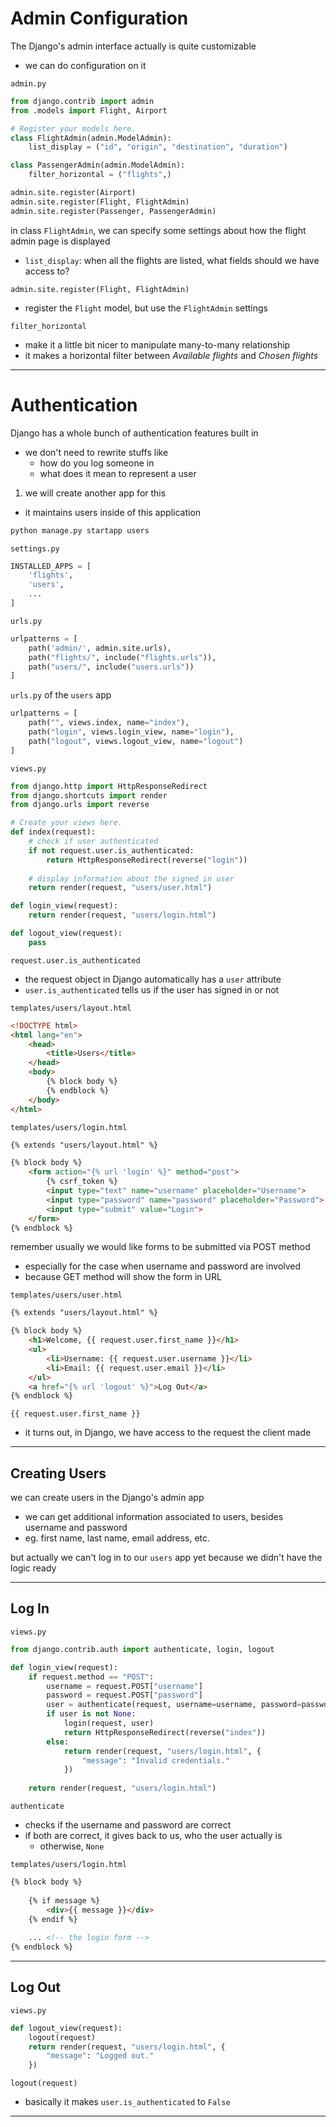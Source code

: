 # Admin Configuration

The Django's admin interface actually is quite customizable
* we can do configuration on it

`admin.py`
```python
from django.contrib import admin
from .models import Flight, Airport

# Register your models here.
class FlightAdmin(admin.ModelAdmin):
	list_display = ("id", "origin", "destination", "duration")

class PassengerAdmin(admin.ModelAdmin):
	filter_horizontal = ("flights",)

admin.site.register(Airport)
admin.site.register(Flight, FlightAdmin)
admin.site.register(Passenger, PassengerAdmin)
```

in class `FlightAdmin`, we can specify some settings about how the flight admin page is displayed
* `list_display`: when all the flights are listed, what fields should we have access to?

`admin.site.register(Flight, FlightAdmin)`
* register the `Flight` model, but use the `FlightAdmin` settings

`filter_horizontal`
* make it a little bit nicer to manipulate many-to-many relationship
* it makes a horizontal filter between *Available flights* and *Chosen flights*
___

# Authentication

Django has a whole bunch of authentication features built in
* we don't need to rewrite stuffs like
	* how do you log someone in
	* what does it mean to represent a user

1. we will create another app for this
* it maintains users inside of this application
```bash
python manage.py startapp users
```

`settings.py`
```python
INSTALLED_APPS = [
	'flights',
	'users',
	...
]
```

`urls.py`
```python
urlpatterns = [
	path('admin/', admin.site.urls),
	path("flights/", include("flights.urls")),
	path("users/", include("users.urls"))
]
```

`urls.py` of the `users` app
```python
urlpatterns = [
	path("", views.index, name="index"),
	path("login", views.login_view, name="login"),
	path("logout", views.logout_view, name="logout")
]
```

`views.py`
```python
from django.http import HttpResponseRedirect
from django.shortcuts import render
from django.urls import reverse

# Create your views here.
def index(request):
	# check if user authenticated
	if not request.user.is_authenticated:
		return HttpResponseRedirect(reverse("login"))
	
	# display information about the signed in user
	return render(request, "users/user.html")

def login_view(request):
	return render(request, "users/login.html")

def logout_view(request):
	pass
```

`request.user.is_authenticated`
* the request object in Django automatically has a `user` attribute
* `user.is_authenticated` tells us if the user has signed in or not

`templates/users/layout.html`
```html
<!DOCTYPE html>
<html lang="en">
	<head>
		<title>Users</title>
	</head>
	<body>
		{% block body %}
		{% endblock %}
	</body>
</html>
```

`templates/users/login.html`
```html
{% extends "users/layout.html" %}

{% block body %}
	<form action="{% url 'login' %}" method="post">
		{% csrf_token %}
		<input type="text" name="username" placeholder="Username">
		<input type="password" name="password" placeholder="Password">
		<input type="submit" value="Login">
	</form>
{% endblock %}
```

remember usually we would like forms to be submitted via POST method
* especially for the case when username and password are involved
* because GET method will show the form in URL

`templates/users/user.html`
```html
{% extends "users/layout.html" %}

{% block body %}
	<h1>Welcome, {{ request.user.first_name }}</h1>
	<ul>
		<li>Username: {{ request.user.username }}</li>
		<li>Email: {{ request.user.email }}</li>
	</ul>
	<a href="{% url 'logout' %}">Log Out</a>
{% endblock %}
```

`{{ request.user.first_name }}`
* it turns out, in Django, we have access to the request the client made
___

## Creating Users

we can create users in the Django's admin app
* we can get additional information associated to users, besides username and password
* eg. first name, last name, email address, etc.

but actually we can't log in to our `users` app yet
because we didn't have the logic ready
___

## Log In

`views.py`
```python
from django.contrib.auth import authenticate, login, logout

def login_view(request):
	if request.method == "POST":
		username = request.POST["username"]
		password = request.POST["password"]
		user = authenticate(request, username=username, password=password)
		if user is not None:
			login(request, user)
			return HttpResponseRedirect(reverse("index"))
		else:
			return render(request, "users/login.html", {
				"message": "Invalid credentials."
			})
	
	return render(request, "users/login.html")
```

`authenticate`
* checks if the username and password are correct
* if both are correct, it gives back to us, who the user actually is
	* otherwise, `None`

`templates/users/login.html`
```html
{% block body %}
	
	{% if message %}
		<div>{{ message }}</div>
	{% endif %}
	
	... <!-- the login form -->
{% endblock %}
```
___

## Log Out

`views.py`
```python
def logout_view(request):
	logout(request)
	return render(request, "users/login.html", {
		"message": "Logged out."
	})
```

`logout(request)`
* basically it makes `user.is_authenticated` to `False`
___
